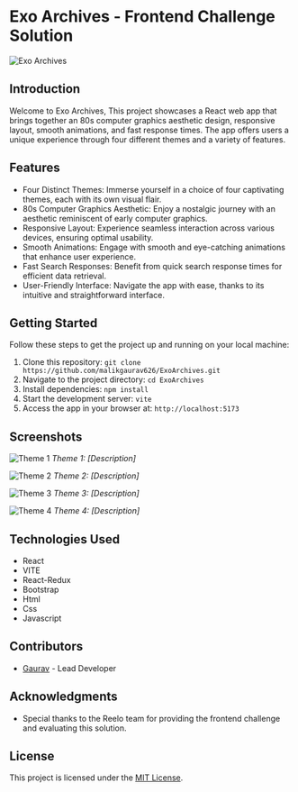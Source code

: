 # Exo Archives - Frontend Challenge Solution

![Exo Archives](https://i.ibb.co/FVxcQgb/faviconexoarchives2.png)

## Introduction

Welcome to Exo Archives, This project showcases a React web app that brings together an 80s computer graphics aesthetic design, responsive layout, smooth animations, and fast response times. The app offers users a unique experience through four different themes and a variety of features.

## Features

- Four Distinct Themes: Immerse yourself in a choice of four captivating themes, each with its own visual flair.
- 80s Computer Graphics Aesthetic: Enjoy a nostalgic journey with an aesthetic reminiscent of early computer graphics.
- Responsive Layout: Experience seamless interaction across various devices, ensuring optimal usability.
- Smooth Animations: Engage with smooth and eye-catching animations that enhance user experience.
- Fast Search Responses: Benefit from quick search response times for efficient data retrieval.
- User-Friendly Interface: Navigate the app with ease, thanks to its intuitive and straightforward interface.

## Getting Started

Follow these steps to get the project up and running on your local machine:

1. Clone this repository: `git clone https://github.com/malikgaurav626/ExoArchives.git`
2. Navigate to the project directory: `cd ExoArchives`
3. Install dependencies: `npm install`
4. Start the development server: `vite`
5. Access the app in your browser at: `http://localhost:5173`

## Screenshots

![Theme 1](screenshots/theme1.png)
*Theme 1: [Description]*

![Theme 2](screenshots/theme2.png)
*Theme 2: [Description]*

![Theme 3](screenshots/theme3.png)
*Theme 3: [Description]*

![Theme 4](screenshots/theme4.png)
*Theme 4: [Description]*

## Technologies Used

- React
- VITE
- React-Redux
- Bootstrap
- Html
- Css
- Javascript

## Contributors

- [Gaurav](https://github.com/malikgaurav626) - Lead Developer

## Acknowledgments

- Special thanks to the Reelo team for providing the frontend challenge and evaluating this solution.

## License

This project is licensed under the [MIT License](LICENSE).
